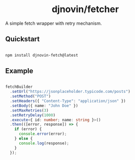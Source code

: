 <h1 align="center">djnovin/fetcher</h1>

<p align="center">
  <p> A simple fetch wrapper with retry mechanism. </p>
</p>

## Quickstart

```zsh

npm install djnovin-fetch@latest

```

## Example

```ts

fetchBuilder
  .setUrl("https://jsonplaceholder.typicode.com/posts")
  .setMethod("POST")
  .setHeaders({ "Content-Type": "application/json" })
  .setBody({ name: "John Doe" })
  .setMaxRetries(3)
  .setRetryDelay(1000)
  .execute<{ id: number; name: string }>()
  .then(([error, response]) => {
    if (error) {
      console.error(error);
    } else {
      console.log(response);
    }
  });

```
